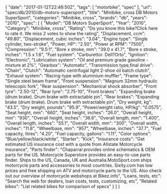 {
    "date": "2017-01-12T22:46:50Z",
    "tags": [
        "motorbike",
        "spec"
    ],
    "url": "spec\/db\/2010\/db-motors-supersport",
    "title": "Minibike, cross DB Motors SuperSport",
    "categories": "Minibike, cross",
    "brands": "db",
    "years": "2010",
    "spec": [
        {
            "Model": "DB Motors SuperSport",
            "Year": "2010",
            "Category": "Minibike, cross",
            "Rating": "Do you know this bike?Click here to rate it. We miss 2 votes to show the rating",
            "Displacement, ccm": "49.80",
            "Displacement, cubic inches": "3.04",
            "Engine type": "Single cylinder, two-stroke",
            "Power, HP": "2.50",
            "Power at RPM": "7500",
            "Compression": "9.5:1",
            "Bore x stroke, mm": "39.0 x 41.7",
            "Bore x stroke, inches": "1.5 x 1.6",
            "Fuel system": "Carburettor.  Dell?Orto",
            "Ignition": "Electronic",
            "Lubrication system": "Oil and premium grade gasoline - mixture at 2%",
            "Gearbox": "Automatic",
            "Transmission type,final drive": "Chain",
            "Clutch": "Automatic centrifugal light   2-shoe oil batch clutch",
            "Exhaust system": "Racing-type with aluminium   muffler",
            "Frame type": "Single steel beam frame",
            "Front suspension": "Magnum 32mm hydraulic telescopic   fork",
            "Rear suspension": "Mechanical shock absorber",
            "Front tyre": "2.50-12",
            "Rear tyre": "2.75-10",
            "Front brakes": "Expanding brake (drum brake). Drum brake with extractable pin",
            "Rear brakes": "Expanding brake (drum brake). Drum brake with extractable pin",
            "Dry weight, kg": "43.5",
            "Dry weight, pounds": "95.9",
            "Power\/weight ratio, HP\/kg": "0.0575",
            "Seat height, mm": "660",
            "Seat height, inches": "26.0",
            "Overall height, mm": "930",
            "Overall height, inches": "36.6",
            "Overall length, mm": "1.400",
            "Overall length, inches": "55.1",
            "Overall width, mm": "300",
            "Overall width, inches": "11.8",
            "Wheelbase, mm": "957",
            "Wheelbase, inches": "37.7",
            "Fuel capacity, litres": "4.20",
            "Fuel capacity, gallons": "1.11",
            "Color options": "Blue\/yellow\/black\/white",
            "Starter": "Kick",
            "Insurance costs": "Get estimated US insurance cost with a quote from Allstate Motorcycle Insurance",
            "Parts finder": "Chaparral provides online schematics & OEM parts for the US.   Motorcycle Superstore provides an easy-to-use parts finder. Ships to the US, Canada, UK and Australia.MotoSport.com ships motorcycle parts and accessories to most countries.    Sixity.com has low prices and free shipping on ATV and motorcycle parts to the US. Also check out our overview of motorcycle webshops at Bikez.info",
            "Loans, tests, etc": "Search the web for dealers, loan costs, tests, customizing, etc",
            "Related bikes": "List related bikes for comparison of specs"
        }
    ]
}